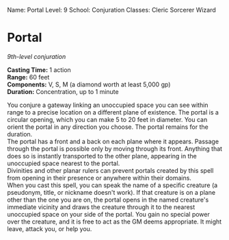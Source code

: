 Name: Portal
Level: 9
School: Conjuration
Classes: Cleric
         Sorcerer
         Wizard

# Portal 
_9th-level conjuration_ 

**Casting Time:** 1 action    
**Range:** 60 feet    
**Components:** V, S, M (a diamond worth at least 5,000 gp)    
**Duration:** Concentration, up to 1 minute 

You conjure a gateway linking an unoccupied space you can see within range to a precise location on a different plane of existence. The portal is a circular opening, which you can make 5 to 20 feet in diameter. You can orient the portal in any direction you choose. The portal remains for the duration.    
The portal has a front and a back on each plane where it appears. Passage through the portal is possible only by moving through its front. Anything that does so is instantly transported to the other plane, appearing in the unoccupied space nearest to the portal.    
Divinities and other planar rulers can prevent portals created by this spell from opening in their presence or anywhere within their domains.    
When you cast this spell, you can speak the name of a specific creature (a pseudonym, title, or nickname doesn't work). If that creature is on a plane other than the one you are on, the portal opens in the named creature's immediate vicinity and draws the creature through it to the nearest unoccupied space on your side of the portal. You gain no special power over the creature, and it is free to act as the GM deems appropriate. It might leave, attack you, or help you.